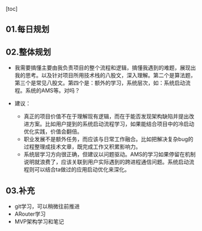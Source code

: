 [toc]

## 01.每日规划

## 02.整体规划

- 我需要搞懂主要由我负责项目的整个流程和逻辑，搞懂我遇到的难题，展现出我的思考。以及针对项目所用技术栈的八股文，深入理解。第二个是算法题，第三个是常见八股文。第四个是：额外的学习，系统层次，如：系统启动流程。系统的AMS等。对吗？

- 建议：
  - 真正的项目价值不在于理解现有逻辑，而在于能否发现架构缺陷并提出改进方案。比如用户提到的系统启动流程学习，如果能结合项目中的冷启动优化实践，价值会翻倍。
  - 职业发展不是额外任务，而应该与日常工作融合。比如把解决复杂bug的过程整理成技术文章，既完成工作又积累影响力。
  - 系统层学习方向很正确，但建议以问题驱动。AMS的学习如果停留在机制说明就浪费了，应该关联到用户实际遇到的跨进程通信问题。系统启动流程则可以结合ta做过的应用启动优化来深化。

## 03.补充

- git学习，可以稍微往前推进
- ARouter学习
- MVP架构学习和笔记


